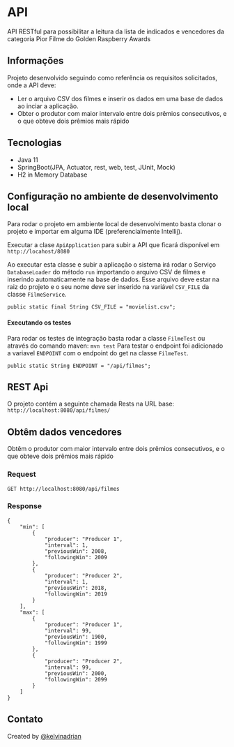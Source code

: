 # API
API RESTful para possibilitar a leitura da lista de indicados e vencedores da categoria Pior Filme do Golden Raspberry Awards

## Informações
Projeto desenvolvido seguindo como referência os requisitos solicitados, onde a API deve:
* Ler o arquivo CSV dos filmes e inserir os dados em uma base de dados ao inciar a aplicação.
* Obter o produtor com maior intervalo entre dois prêmios consecutivos, e o que obteve dois prêmios mais rápido

## Tecnologias
* Java 11
* SpringBoot(JPA, Actuator, rest, web, test, JUnit, Mock)
* H2 in Memory Database

## Configuração no ambiente de desenvolvimento local
Para rodar o projeto em ambiente local de desenvolvimento basta clonar o projeto e importar em alguma IDE (preferencialmente Intellij).

Executar a clase ``` ApiApplication ``` para subir a API que ficará disponível em ```http://locahost/8080```

Ao executar esta classe e subir a aplicação o sistema irá rodar o Serviço ```DatabaseLoader``` do método ```run``` importando o arquivo CSV de filmes e inserindo automaticamente na base de dados.
Esse arquivo deve estar na raiz do projeto e o seu nome deve ser inserido na variável ```CSV_FILE``` da classe ```FilmeService```.

`public static final String CSV_FILE = "movielist.csv";`

#### Executando os testes
Para rodar os testes de integração basta rodar a classe ```FilmeTest``` ou através do comando maven: ```mvn test```
Para testar o endpoint foi adicionado a variavel ```ENDPOINT``` com o endpoint do get na classe ```FilmeTest```.

`public static String ENDPOINT = "/api/filmes";`


## REST Api
O projeto contém a seguinte chamada Rests na URL base: `http://localhost:8080/api/filmes/`

## Obtêm dados vencedores
Obtêm o  produtor com  maior  intervalo  entre  dois  prêmios consecutivos,  e  o  que obteve dois prêmios mais rápido

### Request

`GET http://localhost:8080/api/filmes`

### Response
```
{
    "min": [
        {
            "producer": "Producer 1",
            "interval": 1,
            "previousWin": 2008,
            "followingWin": 2009
        },
        {
            "producer": "Producer 2",
            "interval": 1,
            "previousWin": 2018,
            "followingWin": 2019
        }
    ],
    "max": [
        {
            "producer": "Producer 1",
            "interval": 99,
            "previousWin": 1900,
            "followingWin": 1999
        },
        {
            "producer": "Producer 2",
            "interval": 99,
            "previousWin": 2000,
            "followingWin": 2099
        }
    ]
}
```

## Contato
Created by [@kelvinadrian](https://www.linkedin.com/in/kelvinadrian)
